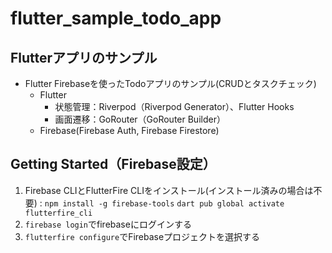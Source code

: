 # flutter_sample_todo_app

## Flutterアプリのサンプル

- Flutter Firebaseを使ったTodoアプリのサンプル(CRUDとタスクチェック)
  - Flutter
    - 状態管理：Riverpod（Riverpod Generator）、Flutter Hooks
    - 画面遷移：GoRouter（GoRouter Builder）
  - Firebase(Firebase Auth, Firebase Firestore)

## Getting Started（Firebase設定）

1. Firebase CLIとFlutterFire CLIをインストール(インストール済みの場合は不要) :
   `npm install -g firebase-tools`
   `dart pub global activate flutterfire_cli`
2. `firebase login`でfirebaseにログインする
3. `flutterfire configure`でFirebaseプロジェクトを選択する

